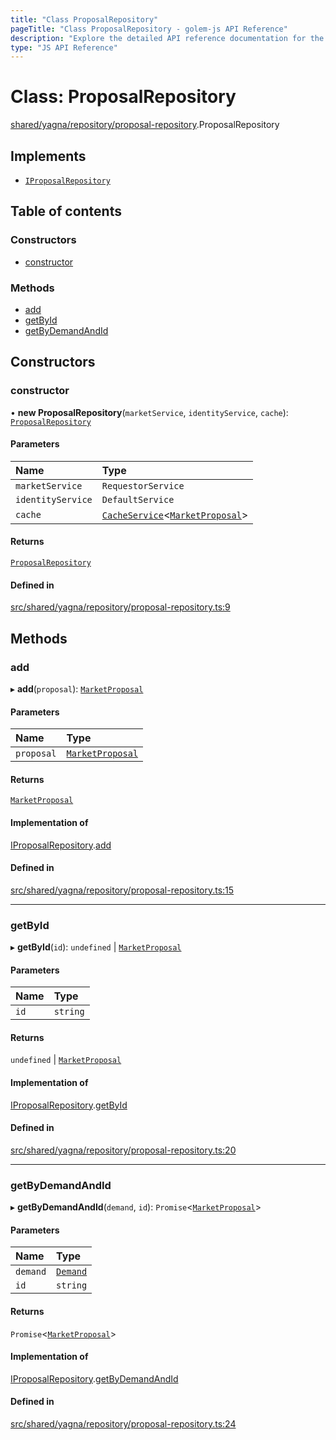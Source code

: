 ```yaml
---
title: "Class ProposalRepository"
pageTitle: "Class ProposalRepository - golem-js API Reference"
description: "Explore the detailed API reference documentation for the Class ProposalRepository within the golem-js SDK for the Golem Network."
type: "JS API Reference"
---
```

# Class: ProposalRepository

[shared/yagna/repository/proposal-repository](../modules/shared_yagna_repository_proposal_repository).ProposalRepository

## Implements

- [`IProposalRepository`](../interfaces/market_proposal_market_proposal.IProposalRepository)

## Table of contents

### Constructors

- [constructor](shared_yagna_repository_proposal_repository.ProposalRepository#constructor)

### Methods

- [add](shared_yagna_repository_proposal_repository.ProposalRepository#add)
- [getById](shared_yagna_repository_proposal_repository.ProposalRepository#getbyid)
- [getByDemandAndId](shared_yagna_repository_proposal_repository.ProposalRepository#getbydemandandid)

## Constructors

### constructor

• **new ProposalRepository**(`marketService`, `identityService`, `cache`): [`ProposalRepository`](shared_yagna_repository_proposal_repository.ProposalRepository)

#### Parameters

| Name | Type |
| :------ | :------ |
| `marketService` | `RequestorService` |
| `identityService` | `DefaultService` |
| `cache` | [`CacheService`](shared_cache_CacheService.CacheService)\<[`MarketProposal`](market_proposal_market_proposal.MarketProposal)\> |

#### Returns

[`ProposalRepository`](shared_yagna_repository_proposal_repository.ProposalRepository)

#### Defined in

[src/shared/yagna/repository/proposal-repository.ts:9](https://github.com/golemfactory/golem-js/blob/ed1cf1df/src/shared/yagna/repository/proposal-repository.ts#L9)

## Methods

### add

▸ **add**(`proposal`): [`MarketProposal`](market_proposal_market_proposal.MarketProposal)

#### Parameters

| Name | Type |
| :------ | :------ |
| `proposal` | [`MarketProposal`](market_proposal_market_proposal.MarketProposal) |

#### Returns

[`MarketProposal`](market_proposal_market_proposal.MarketProposal)

#### Implementation of

[IProposalRepository](../interfaces/market_proposal_market_proposal.IProposalRepository).[add](../interfaces/market_proposal_market_proposal.IProposalRepository#add)

#### Defined in

[src/shared/yagna/repository/proposal-repository.ts:15](https://github.com/golemfactory/golem-js/blob/ed1cf1df/src/shared/yagna/repository/proposal-repository.ts#L15)

___

### getById

▸ **getById**(`id`): `undefined` \| [`MarketProposal`](market_proposal_market_proposal.MarketProposal)

#### Parameters

| Name | Type |
| :------ | :------ |
| `id` | `string` |

#### Returns

`undefined` \| [`MarketProposal`](market_proposal_market_proposal.MarketProposal)

#### Implementation of

[IProposalRepository](../interfaces/market_proposal_market_proposal.IProposalRepository).[getById](../interfaces/market_proposal_market_proposal.IProposalRepository#getbyid)

#### Defined in

[src/shared/yagna/repository/proposal-repository.ts:20](https://github.com/golemfactory/golem-js/blob/ed1cf1df/src/shared/yagna/repository/proposal-repository.ts#L20)

___

### getByDemandAndId

▸ **getByDemandAndId**(`demand`, `id`): `Promise`\<[`MarketProposal`](market_proposal_market_proposal.MarketProposal)\>

#### Parameters

| Name | Type |
| :------ | :------ |
| `demand` | [`Demand`](market_demand_demand.Demand) |
| `id` | `string` |

#### Returns

`Promise`\<[`MarketProposal`](market_proposal_market_proposal.MarketProposal)\>

#### Implementation of

[IProposalRepository](../interfaces/market_proposal_market_proposal.IProposalRepository).[getByDemandAndId](../interfaces/market_proposal_market_proposal.IProposalRepository#getbydemandandid)

#### Defined in

[src/shared/yagna/repository/proposal-repository.ts:24](https://github.com/golemfactory/golem-js/blob/ed1cf1df/src/shared/yagna/repository/proposal-repository.ts#L24)
